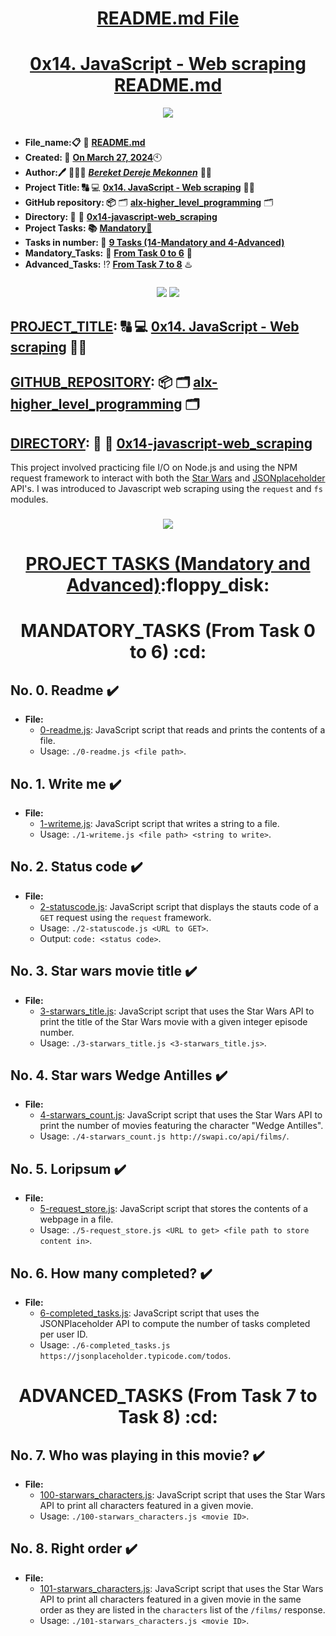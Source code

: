 <H1 align="center", height="1500"> <ins> README.md File </ins> </H1>
<H1 align="center"> <ins>0x14. JavaScript - Web scraping README.md</ins> </H1>

<p align="center">
  <img src="https://res.cloudinary.com/delbwqa4s/image/upload/v1678689113/what_is_web_scraping_illustration_540_320_px_e807fcf2a7.png" />
</p>
       
##

* **File_name:📋** 📖 [**README.md**](https://github.com/BekaHabesha/alx-higher_level_programming/blob/master/0x14-javascript-web_scraping/README.md)
* **Created: 📅** <ins>**On March 27, 2024**</ins>🕙
* **Author:🖊️** 👨🏻‍💻 [***Bereket Dereje Mekonnen***](https://intranet.alxswe.com/users/BereketDerejeMekonnen) 🧑‍💻
* **Project Title: 🔠**  💻 [**0x14. JavaScript - Web scraping**](https://intranet.alxswe.com/projects/333) 📝🔡
* **GitHub repository: 📦** 🗂 [**alx-higher_level_programming**](https://github.com/BekaHabesha/alx-higher_level_programming) 🗂
* **Directory: 💼** 📂 [**0x14-javascript-web_scraping**](https://github.com/BekaHabesha/alx-higher_level_programming/tree/master/0x14-javascript-web_scraping)
* **Project Tasks: 📚** <ins>**Mandatory💯**</ins>
* **Tasks in number: 🔢** <ins>**9 Tasks (14-Mandatory and 4-Advanced)**</ins>
* **Mandatory_Tasks:** 💯 <ins>**From Task 0 to 6**</ins> 💯
* **Advanced_Tasks:** ⁉️ <ins>**From Task 7 to 8**</ins> ♨️

###   

<p align="center">
  <img src="https://kinsta.com/wp-content/uploads/2022/07/Web-scraping.png" />
  <img src="https://ctf-cci-com.imgix.net/41xxMgv2M5q0PBuynuVRUd/15609a1e2a33d518ed3e018cc4d1760d/2023-01-02-how-web-scraping-works.png?ixlib=rb-3.2.1&auto=format&fit=max&q=60&ch=DPR%2CWidth%2CViewport-Width%2CSave-Data&fm=jpg" />
</p>
                     
##

## <ins>**PROJECT_TITLE</ins>: 🔠**   💻 [**0x14. JavaScript - Web scraping**](https://intranet.alxswe.com/projects/333) 📝🔡

## <ins>**GITHUB_REPOSITORY</ins>: 📦**  🗂 [**alx-higher_level_programming**](https://github.com/BekaHabesha/alx-higher_level_programming) 🗂

## <ins>**DIRECTORY</ins>: 💼** 📂 [**0x14-javascript-web_scraping**](https://github.com/BekaHabesha/alx-higher_level_programming/tree/master/0x14-javascript-web_scraping)


This project involved practicing file I/O on Node.js and using the NPM request
framework to interact with both the [Star Wars](https://swapi.co/) and
[JSONplaceholder](https://jsonplaceholder.typicode.com) API's.
I was introduced to Javascript web scraping using the `request` and `fs` modules.

###

<p align="center">
  <img src="https://i.ibb.co/y5wmQyd/Alx-enginn-Build-ur-future.png" />
</p>

###
<H1 align="center"> <ins> PROJECT TASKS (Mandatory and Advanced)</ins>:floppy_disk:</H1>

<H1 align="center">MANDATORY_TASKS (From Task 0 to 6) :cd:</h1>

## **No. 0. Readme** :heavy_check_mark:
* **File:**
  * [0-readme.js](./0-readme.js): JavaScript script that reads and prints the
  contents of a file.
  * Usage: `./0-readme.js <file path>`.

## **No. 1. Write me** :heavy_check_mark:
* **File:**
  * [1-writeme.js](./1-writeme.js): JavaScript script that writes a string to a
  file.
  * Usage: `./1-writeme.js <file path> <string to write>`.

## **No. 2. Status code** :heavy_check_mark:
* **File:**
  * [2-statuscode.js](./2-statuscode.js): JavaScript script that displays the
  stauts code of a `GET` request using the `request` framework.
  * Usage: `./2-statuscode.js <URL to GET>`.
  * Output: `code: <status code>`.

## **No. 3. Star wars movie title** :heavy_check_mark:
* **File:**
  * [3-starwars_title.js](./3-starwars_title.js): JavaScript script that uses the
  Star Wars API to print the title of the Star Wars movie with a given integer episode
  number.
  * Usage: `./3-starwars_title.js <3-starwars_title.js>`.

## **No. 4. Star wars Wedge Antilles** :heavy_check_mark:
* **File:**
  * [4-starwars_count.js](./4-starwars_count.js): JavaScript script that uses the
  Star Wars API to print the number of movies featuring the character "Wedge Antilles".
  * Usage: `./4-starwars_count.js http://swapi.co/api/films/`.

## **No. 5. Loripsum** :heavy_check_mark:
* **File:**
  * [5-request_store.js](./5-request_store.js): JavaScript script that stores the
  contents of a webpage in a file.
  * Usage: `./5-request_store.js <URL to get> <file path to store content in>`.

## **No. 6. How many completed?** :heavy_check_mark:
* **File:**
  * [6-completed_tasks.js](./6-completed_tasks.js): JavaScript script that uses the
  JSONPlaceholder API to compute the number of tasks completed per user ID.
  * Usage: `./6-completed_tasks.js https://jsonplaceholder.typicode.com/todos`.

#

<H1 align="center">ADVANCED_TASKS (From Task 7 to Task 8) :cd:</h1>

## **No. 7. Who was playing in this movie?** :heavy_check_mark:
* **File:**
  * [100-starwars_characters.js](./100-starwars_characters.js): JavaScript script
  that uses the Star Wars API to print all characters featured in a given movie.
  * Usage: `./100-starwars_characters.js <movie ID>`.

## **No. 8. Right order** :heavy_check_mark:
* **File:**
  * [101-starwars_characters.js](./101-starwars_characters.js): JavaScript script
  that uses the Star Wars API to print all characters featured in a given movie in
  the same order as they are listed in the `characters` list of the `/films/` response.
  * Usage: `./101-starwars_characters.js <movie ID>`.

###
